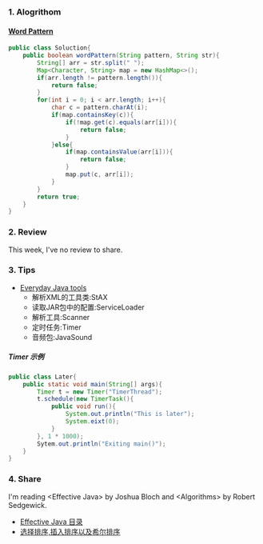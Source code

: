 ### 1. Alogrithom
#### [Word Pattern](https://leetcode.com/problems/word-pattern/description/)

```java
public class Soluction{
	public boolean wordPattern(String pattern, String str){
		String[] arr = str.split(" ");
		Map<Character, String> map = new HashMap<>();
		if(arr.length != pattern.length()){
			return false;
		}
		for(int i = 0; i < arr.length; i++){
			char c = pattern.charAt(i);
			if(map.containsKey(c)){
				if(!map.get(c).equals(arr[i])){
					return false;
				}
			}else{
				if(map.containsValue(arr[i])){
					return false;
				}
				map.put(c, arr[i]);
			}
		}
		return true;
	}
}
```

### 2. Review
This week, I've no review to share.



### 3. Tips
- [Everyday Java tools](https://www.ibm.com/developerworks/java/library/j-5things12/index.html?ca=drs-)
	- 解析XML的工具类:StAX
	- 读取JAR包中的配置:ServiceLoader
	- 解析工具:Scanner
	- 定时任务:Timer
	- 音频包:JavaSound

##### Timer 示例

```java
public class Later{
	public static void main(String[] args){
		Timer t = new Timer("TimerThread");
		t.schedule(new TimerTask(){
			public void run(){
				System.out.println("This is later");
				System.eixt(0);
			}
		}, 1 * 1000);
		Sytem.out.println("Exiting main()");
	}
}
```

### 4. Share
I'm reading \<Effective Java\> by Joshua Bloch and \<Algorithms\> by Robert Sedgewick.<br/>

- [Effective Java 目录](https://www.cnblogs.com/linkworld/p/9535760.html)
- [选择排序,插入排序以及希尔排序](https://www.cnblogs.com/linkworld/p/9535845.html)

<br/>
